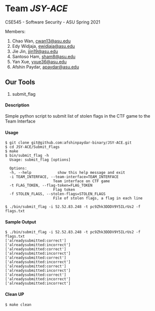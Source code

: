 # Team *JSY-ACE*
CSE545 - Software Security - ASU Spring 2021

Members:
1. Chao Wan, cwan13@asu.edu
2. Edy Widjaja, ewidjaja@asu.edu
3. Jie Jin, jjin19@asu.edu
4. Santoso Ham, sham8@asu.edu
5. Yan Xue, yxue36@asu.edu
6. Afshin Paydar, apaydar@asu.edu

## Our Tools
1. submit_flag
  #### Description
  Simple python script to submit list of stolen flags in the CTF game to the Team Interface 
  #### Usage
  ```
  $ git clone git@github.com:afshinpaydar-binary/JSY-ACE.git
  $ cd JSY-ACE/Submit_Flags
  $ make
  $ bin/submit_flag -h
    Usage: submit_flag [options]

    Options:
    -h, --help            show this help message and exit
    -i TEAM_INTERFACE, --team-interface=TEAM_INTERFACE
                        Team interface on CTF game
    -t FLAG_TOKEN, --flag-token=FLAG_TOKEN
                        Flag token
    -f STOLEN_FLAGS, --stolen-flags=STOLEN_FLAGS
                        File of stolen flags, a flag in each line

  $ ./bin/submit_flag -i 52.52.83.248 -t pc9Zhk3DDDV9Y5ILrUs2 -f flags.txt
  ```
  #### Sample Output
  ```
  $ ./bin/submit_flag -i 52.52.83.248 -t pc9Zhk3DDDV9Y5ILrUs2 -f flags.txt
  ['alreadysubmitted:correct']
  ['alreadysubmitted:incorrect']
  ['alreadysubmitted:correct']
  ['alreadysubmitted:incorrect']
  ['alreadysubmitted:correct']
  ['alreadysubmitted:incorrect']
  ['alreadysubmitted:correct']
  ['alreadysubmitted:incorrect']
  ['alreadysubmitted:correct']
  ['alreadysubmitted:incorrect']
  ['alreadysubmitted:incorrect']
  ```
  #### Clean UP
  ```
  $ make clean
  ```

